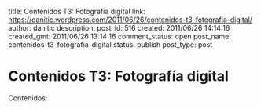 title: Contenidos T3: Fotografía digital
link: https://danitic.wordpress.com/2011/06/26/contenidos-t3-fotografia-digital/
author: danitic
description: 
post_id: 516
created: 2011/06/26 14:14:16
created_gmt: 2011/06/26 13:14:16
comment_status: open
post_name: contenidos-t3-fotografia-digital
status: publish
post_type: post

# Contenidos T3: Fotografía digital

Contenidos: